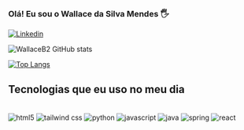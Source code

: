 ### Olá! Eu sou o Wallace da Silva Mendes 🖐️

[![Linkedin](https://img.shields.io/badge/LinkedIn-0077B5?style=for-the-badge&logo=linkedin&logoColor=white)](https://www.linkedin.com/in/wallacedasilvamendes/)

![WallaceB2 GitHub stats](https://github-readme-stats.vercel.app/api?username=WallaceB2&show_icons=true&theme=radical)

[![Top Langs](https://github-readme-stats.vercel.app/api/top-langs/?username=WallaceB2)](https://github.com/WallaceB2/github-readme-stats)

## Tecnologias que eu uso no meu dia 

<div style="display: inline_block"><br/>
  
  <img align="center" alt= "html5" src="https://img.shields.io/badge/HTML5-E34F26?style=for-the-badge&logo=html5&logoColor=white" />
  <img align="center" alt= "tailwind css" src="https://img.shields.io/badge/Tailwind_CSS-38B2AC?style=for-the-badge&logo=tailwind-css&logoColor=white" />
  <img align="center" alt= "python" src="https://img.shields.io/badge/Python-3776AB?style=for-the-badge&logo=python&logoColor=white" />
  <img align="center" alt= "javascript" src="https://img.shields.io/badge/JavaScript-F7DF1E?style=for-the-badge&logo=javascript&logoColor=black" />
  <img align="center" alt= "java" src="https://img.shields.io/badge/Java-ED8B00?style=for-the-badge&logo=openjdk&logoColor=white" />
  <img align="center" alt= "spring" src="https://img.shields.io/badge/Spring-6DB33F?style=for-the-badge&logo=spring&logoColor=white" />
  <img align="center" alt= "react" src="https://img.shields.io/badge/React-20232A?style=for-the-badge&logo=react&logoColor=61DAFB" />
</div>


